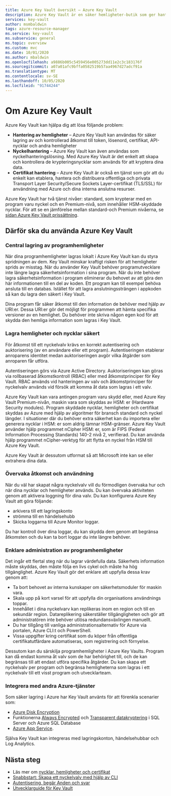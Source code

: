 ```yaml
---
title: Azure Key Vault översikt – Azure Key Vault
description: Azure Key Vault är en säker hemligheter-butik som ger hantering för hemligheter, nycklar och certifikat, som alla backas upp av säkerhetsmoduler för maskin vara.
services: key-vault
author: msmbaldwin
tags: azure-resource-manager
ms.service: key-vault
ms.subservice: general
ms.topic: overview
ms.custom: mvc
ms.date: 10/01/2020
ms.author: mbaldwin
ms.openlocfilehash: a9886b005c5459456e005273dd11e2c3c183176f
ms.sourcegitcommit: a07a01afc9bffa0582519b57aa4967d27adcf91a
ms.translationtype: MT
ms.contentlocale: sv-SE
ms.lasthandoff: 10/05/2020
ms.locfileid: "91744244"
---
```

# <a name="about-azure-key-vault"></a>Om Azure Key Vault

Azure Key Vault kan hjälpa dig att lösa följande problem:

- **Hantering av hemligheter** – Azure Key Vault kan användas för säker lagring av och kontrollerad åtkomst till token, lösenord, certifikat, API-nycklar och andra hemligheter
- **Nyckelhantering** – Azure Key Vault kan även användas som nyckelhanteringslösning. Med Azure Key Vault är det enkelt att skapa och kontrollera de krypteringsnycklar som används för att kryptera dina data. 
- **Certifikat hantering** – Azure Key Vault är också en tjänst som gör att du enkelt kan etablera, hantera och distribuera offentliga och privata Transport Layer Security/Secure Sockets Layer-certifikat (TLS/SSL) för användning med Azure och dina interna anslutna resurser.

Azure Key Vault har två tjänst nivåer: standard, som krypterar med en program varu nyckel och en Premium-nivå, som innehåller HSM-skyddade nycklar. För att se en jämförelse mellan standard-och Premium nivåerna, se [sidan Azure Key Vault prissättning](/pricing/details/key-vault).

## <a name="why-use-azure-key-vault"></a>Därför ska du använda Azure Key Vault

### <a name="centralize-application-secrets"></a>Central lagring av programhemligheter

När dina programhemligheter lagras lokalt i Azure Key Vault kan du styra spridningen av dem. Key Vault minskar kraftigt risken för att hemligheter sprids av misstag. När du använder Key Vault behöver programutvecklare inte längre lagra säkerhetsinformation i sina program. När du inte behöver lagra säkerhetsinformation i program eliminerar du behovet av att göra den här informationen till en del av koden. Ett program kan till exempel behöva ansluta till en databas. Istället för att lagra anslutningssträngen i appkoden så kan du lagra den säkert i Key Vault.

Dina program får säker åtkomst till den information de behöver med hjälp av URI:er. Dessa URI:er gör det möjligt för programmen att hämta specifika versioner av en hemlighet. Du behöver inte skriva någon egen kod för att skydda den hemliga information som lagras i Key Vault.

### <a name="securely-store-secrets-and-keys"></a>Lagra hemligheter och nycklar säkert

För åtkomst till ett nyckelvalv krävs en korrekt autentisering och auktorisering (av en användare eller ett program). Autentiseringen etablerar anroparens identitet medan auktoriseringen avgör vilka åtgärder som anroparen får utföra.

Autentiseringen görs via Azure Active Directory. Auktoriseringen kan göras via rollbaserad åtkomstkontroll (RBAC) eller med åtkomstprinciper för Key Vault. RBAC används vid hanteringen av valv och åtkomstprinciper för nyckelvalv används vid försök att komma åt data som lagras i ett valv.

Azure Key Vault kan vara antingen program varu skydd eller, med Azure Key Vault Premium-nivån, maskin vara som skyddas av HSM: er (Hardware Security modules). Program skyddade nycklar, hemligheter och certifikat skyddas av Azure med hjälp av algoritmer för bransch standard och nyckel längder.  I situationer där du behöver extra säkerhet kan du importera eller generera nycklar i HSM: er som aldrig lämnar HSM-gränser. Azure Key Vault använder hjälp programmet nCipher HSM: er, som är FIPS (Federal Information Processing Standards) 140-2 nivå 2, verifierad. Du kan använda hjälp programmet nCipher-verktyg för att flytta en nyckel från HSM till Azure Key Vault.

Azure Key Vault är dessutom utformat så att Microsoft inte kan se eller extrahera dina data.

### <a name="monitor-access-and-use"></a>Övervaka åtkomst och användning

När du väl har skapat några nyckelvalv vill du förmodligen övervaka hur och när dina nycklar och hemligheter används. Du kan övervaka aktiviteten genom att aktivera loggning för dina valv. Du kan konfigurera Azure Key Vault att göra följande:

- arkivera till ett lagringskonto
- strömma till en händelsehubb
- Skicka loggarna till Azure Monitor loggar.

Du har kontroll över dina loggar, du kan skydda dem genom att begränsa åtkomsten och du kan ta bort loggar du inte längre behöver.

### <a name="simplified-administration-of-application-secrets"></a>Enklare administration av programhemligheter

Det ingår ett flertal steg när du lagrar värdefulla data. Säkerhets information måste skyddas, den måste följa en livs cykel och måste ha hög tillgänglighet. Azure Key Vault gör det enklare att uppfylla dessa krav genom att:

- Ta bort behovet av interna kunskaper om säkerhetsmoduler för maskin vara.
- Skala upp på kort varsel för att uppfylla din organisations användnings toppar.
- Innehållet i dina nyckelvarv kan replikeras inom en region och till en sekundär region. Datareplikering säkerställer tillgängligheten och gör att administratören inte behöver utlösa redundansväxlingen manuellt.
- Du har tillgång till vanliga administrationsalternativ för Azure via portalen, Azure CLI:t och PowerShell.
- Vissa uppgifter kring certifikat som du köper från offentliga certifikatutfärdare automatiseras, som registrering och förnyelse.

Dessutom kan du särskilja programhemligheter i Azure Key Vaults. Program kan då endast komma åt valv som de har behörighet till, och de kan begränsas till att endast utföra specifika åtgärder. Du kan skapa ett nyckelvalv per program och begränsa hemligheterna som lagras i ett nyckelvalv till ett visst program och utvecklarteam.

### <a name="integrate-with-other-azure-services"></a>Integrera med andra Azure-tjänster

Som säker lagring i Azure har Key Vault använts för att förenkla scenarier som:
-  [Azure Disk Encryption](../../security/fundamentals/encryption-overview.md)
-  Funktionerna [Always Encrypted]( https://docs.microsoft.com/sql/relational-databases/security/encryption/always-encrypted-database-engine) och [Transparent datakryptering]( https://docs.microsoft.com/sql/relational-databases/security/encryption/transparent-data-encryption?view=sql-server-ver15) i SQL Server och Azure SQL Database
- [Azure App Service]( https://docs.microsoft.com/azure/app-service/configure-ssl-certificate). 

Själva Key Vault kan integreras med lagringskonton, händelsehubbar och Log Analytics.

## <a name="next-steps"></a>Nästa steg

- Läs mer om [nycklar, hemligheter och certifikat](about-keys-secrets-certificates.md)
- [Snabbstart: Skapa ett nyckelvalv med hjälp av CLI](../secrets/quick-create-cli.md)
- [Autentisering, begär Anden och svar](../general/authentication-requests-and-responses.md)
- [Utvecklarguide för Key Vault](../general/developers-guide.md)
